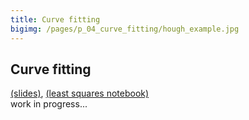 ```yaml
---
title: Curve fitting
bigimg: /pages/p_04_curve_fitting/hough_example.jpg
---
```


## **Curve fitting** 
[(slides)](/pages/p_04_curve_fitting/slides/), [(least squares notebook)](/pages/p_04_curve_fitting/least_squares_nb/)<br/>
   work in progress...